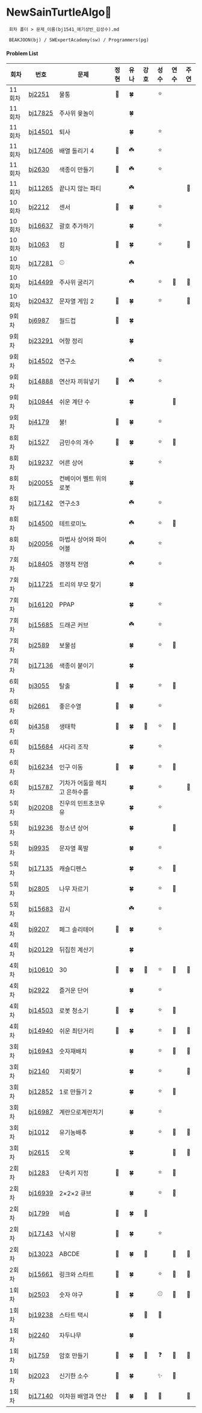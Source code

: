 # NewSainTurtleAlgo📝

```
 회차 폴더 > 문제_이름(bj1541_애기상빈_김성수).md

 BEAKJOON(bj) / SWExpertAcademy(sw) / Programmers(pg)
```

#### Problem List

| 회차 | 번호                                             | 문제                  | 정현 | 유나 | 강호 | 성수 | 연수 | 주연 |
| ---- | ------------------------------------------------ | ------------------| :--: | :--: | :--: | :--: | :--: | :--: |
| 11회차 | [bj2251](https://www.acmicpc.net/problem/2251) | 물통 | 🎣 | 🍀 |  |⭐  |  |  |
| 11회차 | [bj17825](https://www.acmicpc.net/problem/17825) | 주사위 윷놀이 |  | 🍀 |  |  |  |  |
| 11회차 | [bj14501](https://www.acmicpc.net/problem/14501) | 퇴사 |  | 🍀 |  |⭐  |  |  |
| 11회차 | [bj17406](https://www.acmicpc.net/problem/17406) | 배열 돌리기 4 | 🎣 | ☘️ |  |⭐  |  |  |
| 11회차 | [bj2630](https://www.acmicpc.net/problem/2630) | 색종이 만들기 | 🎣 | ☘️ |  | ⭐ |  |  |
| 11회차 | [bj11265](https://www.acmicpc.net/problem/11265) | 끝나지 않는 파티 |  | ☘️ |  |  |  | 🐾 |
| 10회차 | [bj2212](https://www.acmicpc.net/problem/2212) | 센서 | 🎣 | 🍀 |  |⭐  |  |  |
| 10회차 | [bj16637](https://www.acmicpc.net/problem/16637) | 괄호 추가하기 |  | 🍀 |  | ⭐ |  |  |
| 10회차 | [bj1063](https://www.acmicpc.net/problem/1063) | 킹 | 🎣 | 🍀 |  | ⭐ |  | 🐾 |
| 10회차 | [bj17281](https://www.acmicpc.net/problem/17281) | ⚾ |  | ☘️ |  |  |  |  |
| 10회차 | [bj14499](https://www.acmicpc.net/problem/14499) | 주사위 굴리기 |  | ☘️ |  |⭐  | 🐣 | 🐾 |
| 10회차 | [bj20437](https://www.acmicpc.net/problem/20437) | 문자열 게임 2 | 🎣 | 🍀 |  |⭐  |  | 🐾 |
| 9회차 | [bj6987](https://www.acmicpc.net/problem/6987) | 월드컵 | 🎣 | 🍀 |  |  |  |  |
| 9회차 | [bj23291](https://www.acmicpc.net/problem/23291) | 어항 정리 |  | 🍀 |  |  |  |  |
| 9회차 | [bj14502](https://www.acmicpc.net/problem/14502) | 연구소 |  | ☘️ |  |⭐  |  |  |
| 9회차 | [bj14888](https://www.acmicpc.net/problem/14888) | 연산자 끼워넣기 | 🎣 | ☘️ |  |⭐  |  |  |
| 9회차 | [bj10844](https://www.acmicpc.net/problem/10844) | 쉬운 계단 수 |  | 🍀 |  |  | 🐣 |  |
| 9회차 | [bj4179](https://www.acmicpc.net/problem/4179) | 불! | 🎣 | 🍀 |  |⭐  |  |  |
| 8회차 | [bj1527](https://www.acmicpc.net/problem/1527) | 금민수의 개수 | 🎣 | 🍀 |  |⭐  | 🐣 |  |
| 8회차 | [bj19237](https://www.acmicpc.net/problem/19237) | 어른 상어 |  | 🍀 |  |⭐  |  |  |
| 8회차 | [bj20055](https://www.acmicpc.net/problem/20055) | 컨베이어 벨트 위의 로봇 |  | 🍀 |  |  |  |  |
| 8회차 | [bj17142](https://www.acmicpc.net/problem/17142) | 연구소3 |  | ☘️ |  |⭐  |  |  |
| 8회차 | [bj14500](https://www.acmicpc.net/problem/14500) | 테트로미노 |  | ☘️ |  | ⭐ | 🐣 |  |
| 8회차 | [bj20056](https://www.acmicpc.net/problem/20056) | 마법사 상어와 파이어볼 |  | ☘️ |  | ⭐ |  |  |
| 7회차 | [bj18405](https://www.acmicpc.net/problem/18405)| 경쟁적 전염 |  | ☘️ |  |⭐  |  |  |
| 7회차 | [bj11725](https://www.acmicpc.net/problem/11725)| 트리의 부모 찾기 |  | 🍀 |  |  |  |  |
| 7회차 | [bj16120](https://www.acmicpc.net/problem/16120)| PPAP |  | 🍀 |  |⭐  |  |  |
| 7회차 | [bj15685](https://www.acmicpc.net/problem/15685)| 드래곤 커브 |  | ☘️ |  | ⭐ |  |  |
| 7회차 | [bj2589](https://www.acmicpc.net/problem/2589)| 보물섬 |  | 🍀 |  | ⭐ | 🐣 |  |
| 7회차 | [bj17136](https://www.acmicpc.net/problem/17136)| 색종이 붙이기 |  | 🍀 |  |  |  |  |
| 6회차 | [bj3055](https://www.acmicpc.net/problem/3055)| 탈출 | 🎣 | 🍀 |  | ⭐ | 🐣 |  |
| 6회차 | [bj2661](https://www.acmicpc.net/problem/2661)| 좋은수열 | 🎣 | 🍀 |  |⭐  |  |  |
| 6회차 | [bj4358](https://www.acmicpc.net/problem/4358)| 생태학 | 🎣 | 🍀 | 🦾 |⭐  | 🐣 |  |
| 6회차 | [bj15684](https://www.acmicpc.net/problem/15684)| 사다리 조작 |  | 🍀 |  |⭐  |  |  |
| 6회차 | [bj16234](https://www.acmicpc.net/problem/16234)| 인구 이동 | 🎣 | 🍀 |  |⭐  | 🐣 |  |
| 6회차 | [bj15787](https://www.acmicpc.net/problem/15787)| 기차가 어둠을 헤치고 은하수를 |  | 🍀 |  |⭐  |  | 🐾 |
| 5회차 | [bj20208](https://www.acmicpc.net/problem/20208)| 진우의 민트초코우유 |  | 🍀 |  | ⭐ |  |  |
| 5회차 | [bj19236](https://www.acmicpc.net/problem/19236)| 청소년 상어 |  | 🍀 |  |  | 🐣 |  |
| 5회차 | [bj9935](https://www.acmicpc.net/problem/9935)| 문자열 폭발 |  | 🍀 |  | ⭐ |  |  |
| 5회차 | [bj17135](https://www.acmicpc.net/problem/17135)| 캐슬디펜스 |  | 🍀 |  |⭐  | 🐣 |  |
| 5회차 | [bj2805](https://www.acmicpc.net/problem/2805)| 나무 자르기 |  | 🍀 |  | ⭐ | 🐣 |  |
| 5회차 | [bj15683](https://www.acmicpc.net/problem/15683)| 감시 |  | ☘️ |  | ⭐ |  |  |
| 4회차 | [bj9207](https://www.acmicpc.net/problem/9207)| 페그 솔리테어 | 🎣 | 🍀 |  |⭐  |  |  |
| 4회차 | [bj20129](https://www.acmicpc.net/problem/20129)| 뒤집힌 계산기 |  | 🍀 |  |  |  |  |
| 4회차 | [bj10610](https://www.acmicpc.net/problem/10610)| 30 | 🎣 | 🍀 | 🦾 |⭐  | 🐣 | 🐾 |
| 4회차 | [bj2922](https://www.acmicpc.net/problem/2922)| 즐거운 단어 |  | 🍀 |  | ⭐ |  |  |
| 4회차 | [bj14503](https://www.acmicpc.net/problem/14503)| 로봇 청소기 | 🎣 | 🍀 |  | ⭐ | 🐣 |  |
| 4회차 | [bj14940](https://www.acmicpc.net/problem/14940)| 쉬운 최단거리 | 🎣 | 🍀 |  | ⭐ | 🐣 | 🐾 |
| 3회차 | [bj16943](https://www.acmicpc.net/problem/16943)| 숫자재배치 |  | 🍀 |  |⭐| 🐣 | 🐾 |
| 3회차 | [bj2140](https://www.acmicpc.net/problem/2140)| 지뢰찾기 |  | 🍀 |  | ⭐ |  | 🐾 |
| 3회차 | [bj12852](https://www.acmicpc.net/problem/12852) | 1로 만들기 2 |  | 🍀 |  |⭐| 🐣 |  |
| 3회차 | [bj16987](https://www.acmicpc.net/problem/16987)| 계란으로계란치기 |  | 🍀 |  | ⭐ |  |  |
| 3회차 | [bj1012](https://www.acmicpc.net/problem/1012)| 유기농배추 |  | 🍀 |  | ⭐ | 🐣 | 🐾 |
| 3회차 | [bj2615](https://www.acmicpc.net/problem/2615)| 오목 |  | 🍀 |  |  | 🐣 | 🐾 |
| 2회차 | [bj1283](https://www.acmicpc.net/problem/1283)| 단축키 지정 | 🎣 | 🍀 |  | ⭐ | 🔺 |  |
| 2회차 | [bj16939](https://www.acmicpc.net/problem/16939)| 2×2×2 큐브 |  | 🍀 |  | ⭐ | 🐣 |  |
| 2회차 | [bj1799](https://www.acmicpc.net/problem/1799)| 비숍 | 🎣 | 🍀 | 🦾 |  |  |  |
| 2회차 | [bj17143](https://www.acmicpc.net/problem/17143)| 낚시왕 | 🎣 | 🍀 |  | ⭐ |  |  |
| 2회차 | [bj13023](https://www.acmicpc.net/problem/13023)| ABCDE | 🎣 | 🍀 | 🦾 |  | 🐣 | 🐾 |
| 2회차 | [bj15661](https://www.acmicpc.net/problem/15661)| 링크와 스타트 | 🎣 | 🍀 |  | ⭐  | 🐣 | 🐾 |
| 1회차 | [bj2503](https://www.acmicpc.net/problem/2503)| 숫자 야구 | 🎣 | 🍀 |  | ⚾ | 🐣 | 🐾 |
| 1회차 | [bj19238](https://www.acmicpc.net/problem/19238)| 스타트 택시 |  | 🍀 | 🦾 |🚕  |  |  |
| 1회차 | [bj2240](https://www.acmicpc.net/problem/2240)| 자두나무 |  | 🍀 |  |  |  |   |
| 1회차 | [bj1759](https://www.acmicpc.net/problem/1759)| 암호 만들기 | 🎣 | 🍀 | 🦾 |❓  | 🐣 | 🐾 |
| 1회차 | [bj2023](https://www.acmicpc.net/problem/2023)| 신기한 소수 | 🎣 | 🍀 |  | ✨ | 🐣 |  |
| 1회차 | [bj17140](https://www.acmicpc.net/problem/17140)| 이차원 배열과 연산 | 🎣 | 🍀 | 🦾 |🔢  |  | 🐾 |

